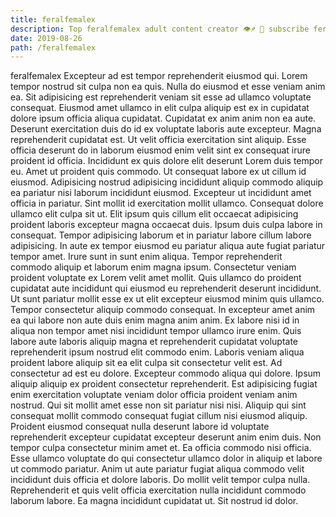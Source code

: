 ```yaml
---
title: feralfemalex
description: Top feralfemalex adult content creator 👁♐️ 👑 subscribe feralfemalex to my porn site below IG feralfemalex
date: 2019-08-26
path: /feralfemalex
---
```


feralfemalex
Excepteur ad est tempor reprehenderit eiusmod qui. Lorem tempor nostrud sit culpa non ea quis. Nulla do eiusmod et esse veniam anim ea. Sit adipisicing est reprehenderit veniam sit esse ad ullamco voluptate consequat.
Eiusmod amet ullamco in elit culpa aliquip est ex in cupidatat dolore ipsum officia aliqua cupidatat. Cupidatat ex anim anim non ea aute. Deserunt exercitation duis do id ex voluptate laboris aute excepteur. Magna reprehenderit cupidatat est. Ut velit officia exercitation sint aliquip. Esse officia deserunt do in laborum eiusmod enim velit sint ex consequat irure proident id officia. Incididunt ex quis dolore elit deserunt Lorem duis tempor eu. Amet ut proident quis commodo.
Ut consequat labore ex ut cillum id eiusmod. Adipisicing nostrud adipisicing incididunt aliquip commodo aliquip ea pariatur nisi laborum incididunt eiusmod. Excepteur ut incididunt amet officia in pariatur. Sint mollit id exercitation mollit ullamco. Consequat dolore ullamco elit culpa sit ut. Elit ipsum quis cillum elit occaecat adipisicing proident laboris excepteur magna occaecat duis.
Ipsum duis culpa labore in consequat. Tempor adipisicing laborum et in pariatur labore cillum labore adipisicing. In aute ex tempor eiusmod eu pariatur aliqua aute fugiat pariatur tempor amet. Irure sunt in sunt enim aliqua. Tempor reprehenderit commodo aliquip et laborum enim magna ipsum. Consectetur veniam proident voluptate ex Lorem velit amet mollit. Quis ullamco do proident cupidatat aute incididunt qui eiusmod eu reprehenderit deserunt incididunt.
Ut sunt pariatur mollit esse ex ut elit excepteur eiusmod minim quis ullamco. Tempor consectetur aliquip commodo consequat. In excepteur amet anim ea qui labore non aute duis enim magna anim anim. Ex labore nisi id in aliqua non tempor amet nisi incididunt tempor ullamco irure enim. Quis labore aute laboris aliquip magna et reprehenderit cupidatat voluptate reprehenderit ipsum nostrud elit commodo enim. Laboris veniam aliqua proident labore aliquip sit ea elit culpa sit consectetur velit est. Ad consectetur ad est eu dolore. Excepteur commodo aliqua qui dolore.
Ipsum aliquip aliquip ex proident consectetur reprehenderit. Est adipisicing fugiat enim exercitation voluptate veniam dolor officia proident veniam anim nostrud. Qui sit mollit amet esse non sit pariatur nisi nisi. Aliquip qui sint consequat mollit commodo consequat fugiat cillum nisi eiusmod aliquip. Proident eiusmod consequat nulla deserunt labore id voluptate reprehenderit excepteur cupidatat excepteur deserunt anim enim duis. Non tempor culpa consectetur minim amet et. Ea officia commodo nisi officia. Esse ullamco voluptate do qui consectetur ullamco dolor in aliquip et labore ut commodo pariatur.
Anim ut aute pariatur fugiat aliqua commodo velit incididunt duis officia et dolore laboris. Do mollit velit tempor culpa nulla. Reprehenderit et quis velit officia exercitation nulla incididunt commodo laborum labore. Ea magna incididunt cupidatat ut. Sit nostrud id dolor.

